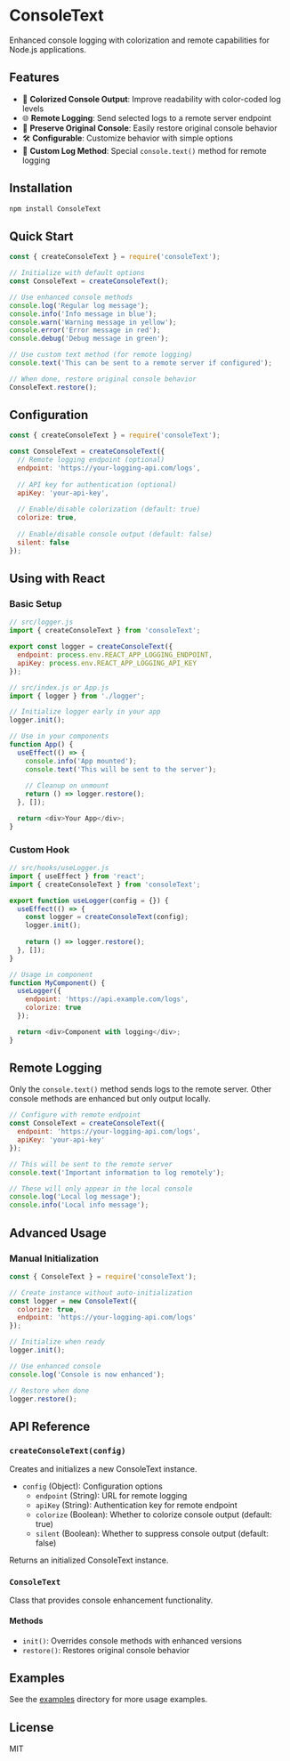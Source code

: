 # ConsoleText

Enhanced console logging with colorization and remote capabilities for Node.js applications.

## Features

- 🎨 **Colorized Console Output**: Improve readability with color-coded log levels
- 🌐 **Remote Logging**: Send selected logs to a remote server endpoint
- 🔄 **Preserve Original Console**: Easily restore original console behavior
- 🛠️ **Configurable**: Customize behavior with simple options
- 📝 **Custom Log Method**: Special `console.text()` method for remote logging

## Installation

```bash
npm install ConsoleText
```

## Quick Start

```javascript
const { createConsoleText } = require('consoleText');

// Initialize with default options
const ConsoleText = createConsoleText();

// Use enhanced console methods
console.log('Regular log message');
console.info('Info message in blue');
console.warn('Warning message in yellow');
console.error('Error message in red');
console.debug('Debug message in green');

// Use custom text method (for remote logging)
console.text('This can be sent to a remote server if configured');

// When done, restore original console behavior
ConsoleText.restore();
```

## Configuration

```javascript
const { createConsoleText } = require('consoleText');

const ConsoleText = createConsoleText({
  // Remote logging endpoint (optional)
  endpoint: 'https://your-logging-api.com/logs',
  
  // API key for authentication (optional)
  apiKey: 'your-api-key',
  
  // Enable/disable colorization (default: true)
  colorize: true,
  
  // Enable/disable console output (default: false)
  silent: false
});
```

## Using with React

### Basic Setup

```javascript
// src/logger.js
import { createConsoleText } from 'consoleText';

export const logger = createConsoleText({
  endpoint: process.env.REACT_APP_LOGGING_ENDPOINT,
  apiKey: process.env.REACT_APP_LOGGING_API_KEY
});
```

```javascript
// src/index.js or App.js
import { logger } from './logger';

// Initialize logger early in your app
logger.init();

// Use in your components
function App() {
  useEffect(() => {
    console.info('App mounted');
    console.text('This will be sent to the server');
    
    // Cleanup on unmount
    return () => logger.restore();
  }, []);

  return <div>Your App</div>;
}
```

### Custom Hook

```javascript
// src/hooks/useLogger.js
import { useEffect } from 'react';
import { createConsoleText } from 'consoleText';

export function useLogger(config = {}) {
  useEffect(() => {
    const logger = createConsoleText(config);
    logger.init();
    
    return () => logger.restore();
  }, []);
}

// Usage in component
function MyComponent() {
  useLogger({
    endpoint: 'https://api.example.com/logs',
    colorize: true
  });

  return <div>Component with logging</div>;
}
```

## Remote Logging

Only the `console.text()` method sends logs to the remote server. Other console methods are enhanced but only output locally.

```javascript
// Configure with remote endpoint
const ConsoleText = createConsoleText({
  endpoint: 'https://your-logging-api.com/logs',
  apiKey: 'your-api-key'
});

// This will be sent to the remote server
console.text('Important information to log remotely');

// These will only appear in the local console
console.log('Local log message');
console.info('Local info message');
```

## Advanced Usage

### Manual Initialization

```javascript
const { ConsoleText } = require('consoleText');

// Create instance without auto-initialization
const logger = new ConsoleText({
  colorize: true,
  endpoint: 'https://your-logging-api.com/logs'
});

// Initialize when ready
logger.init();

// Use enhanced console
console.log('Console is now enhanced');

// Restore when done
logger.restore();
```

## API Reference

### `createConsoleText(config)`

Creates and initializes a new ConsoleText instance.

- `config` (Object): Configuration options
  - `endpoint` (String): URL for remote logging
  - `apiKey` (String): Authentication key for remote endpoint
  - `colorize` (Boolean): Whether to colorize console output (default: true)
  - `silent` (Boolean): Whether to suppress console output (default: false)

Returns an initialized ConsoleText instance.

### `ConsoleText`

Class that provides console enhancement functionality.

#### Methods

- `init()`: Overrides console methods with enhanced versions
- `restore()`: Restores original console behavior

## Examples

See the [examples](./examples) directory for more usage examples.

## License

MIT